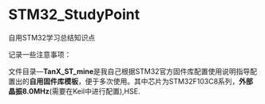 # STM32_StudyPoint
自用STM32学习总结知识点



记录一些注意事项：

​	文件目录—**TanX_ST_mine**是我自己根据STM32官方固件库配置使用说明指导配置出的**自用固件库模板**，便于多次使用。其中芯片为STM32F103C8系列，**外部晶振8.0MHz**(需要在Keil中进行配置),HSE.


